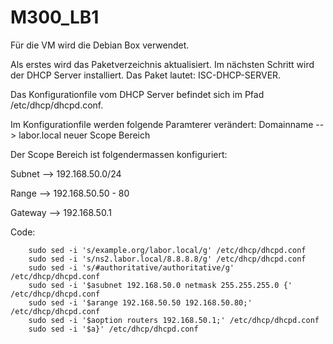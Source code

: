 # M300_LB1

Für die VM wird die Debian Box verwendet. 

Als erstes wird das Paketverzeichnis aktualisiert. Im nächsten Schritt wird der DHCP Server installiert. Das Paket lautet: ISC-DHCP-SERVER.

Das Konfigurationfile vom DHCP Server befindet sich im Pfad /etc/dhcp/dhcpd.conf.

Im Konfigurationfile werden folgende Paramterer verändert:
Domainname --> labor.local
neuer Scope Bereich

Der Scope Bereich ist folgendermassen konfiguriert:

Subnet --> 192.168.50.0/24

Range --> 192.168.50.50 - 80

Gateway --> 192.168.50.1

Code:
```
    sudo sed -i 's/example.org/labor.local/g' /etc/dhcp/dhcpd.conf
    sudo sed -i 's/ns2.labor.local/8.8.8.8/g' /etc/dhcp/dhcpd.conf
    sudo sed -i 's/#authoritative/authoritative/g' /etc/dhcp/dhcpd.conf
    sudo sed -i '$asubnet 192.168.50.0 netmask 255.255.255.0 {' /etc/dhcp/dhcpd.conf
    sudo sed -i '$arange 192.168.50.50 192.168.50.80;' /etc/dhcp/dhcpd.conf
    sudo sed -i '$aoption routers 192.168.50.1;' /etc/dhcp/dhcpd.conf
    sudo sed -i '$a}' /etc/dhcp/dhcpd.conf
```
